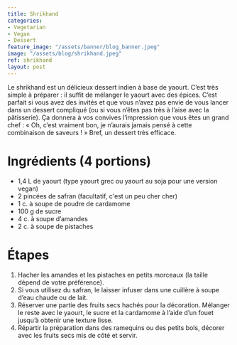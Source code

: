 ```yaml
---
title: Shrikhand
categories:
- Vegetarian
- Vegan
- Dessert
feature_image: "/assets/banner/blog_banner.jpeg"
image: "/assets/blog/shrikhand.jpeg"
ref: shrikhand
layout: post
---
```


Le shrikhand est un délicieux dessert indien à base de yaourt. C’est très simple à préparer : il suffit de mélanger le yaourt avec des épices. C’est parfait si vous avez des invités et que vous n’avez pas envie de vous lancer dans un dessert compliqué (ou si vous n’êtes pas très à l’aise avec la pâtisserie). Ça donnera à vos convives l’impression que vous êtes un grand chef : « Oh, c’est vraiment bon, je n’aurais jamais pensé à cette combinaison de saveurs ! » Bref, un dessert très efficace.

<!-- more -->

# Ingrédients (4 portions)
- 1,4 L de yaourt (type yaourt grec ou yaourt au soja pour une version vegan)
- 2 pincées de safran (facultatif, c'est un peu cher cher)
- 1 c. à soupe de poudre de cardamome
- 100 g de sucre
- 4 c. à soupe d’amandes
- 2 c. à soupe de pistaches

# Étapes
1. Hacher les amandes et les pistaches en petits morceaux (la taille dépend de votre préférence).
2. Si vous utilisez du safran, le laisser infuser dans une cuillère à soupe d’eau chaude ou de lait.
3. Réserver une partie des fruits secs hachés pour la décoration. Mélanger le reste avec le yaourt, le sucre et la cardamome à l’aide d’un fouet jusqu’à obtenir une texture lisse.
4. Répartir la préparation dans des ramequins ou des petits bols, décorer avec les fruits secs mis de côté et servir.
